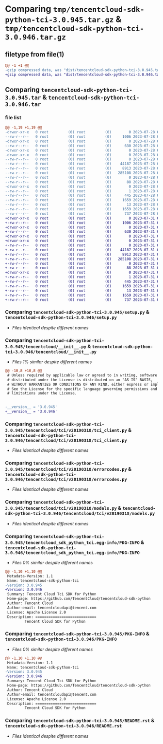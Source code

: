 # Comparing `tmp/tencentcloud-sdk-python-tci-3.0.945.tar.gz` & `tmp/tencentcloud-sdk-python-tci-3.0.946.tar.gz`

## filetype from file(1)

```diff
@@ -1 +1 @@
-gzip compressed data, was "dist/tencentcloud-sdk-python-tci-3.0.945.tar", last modified: Fri Jul 28 00:36:18 2023, max compression
+gzip compressed data, was "dist/tencentcloud-sdk-python-tci-3.0.946.tar", last modified: Mon Jul 31 00:36:40 2023, max compression
```

## Comparing `tencentcloud-sdk-python-tci-3.0.945.tar` & `tencentcloud-sdk-python-tci-3.0.946.tar`

### file list

```diff
@@ -1,19 +1,19 @@
-drwxr-xr-x   0 root         (0) root         (0)        0 2023-07-28 00:36:18.000000 tencentcloud-sdk-python-tci-3.0.945/
--rw-r--r--   0 root         (0) root         (0)     1006 2023-07-28 00:36:17.000000 tencentcloud-sdk-python-tci-3.0.945/setup.py
-drwxr-xr-x   0 root         (0) root         (0)        0 2023-07-28 00:36:18.000000 tencentcloud-sdk-python-tci-3.0.945/tencentcloud/
--rw-r--r--   0 root         (0) root         (0)      630 2023-07-28 00:36:17.000000 tencentcloud-sdk-python-tci-3.0.945/tencentcloud/__init__.py
-drwxr-xr-x   0 root         (0) root         (0)        0 2023-07-28 00:36:18.000000 tencentcloud-sdk-python-tci-3.0.945/tencentcloud/tci/
-drwxr-xr-x   0 root         (0) root         (0)        0 2023-07-28 00:36:18.000000 tencentcloud-sdk-python-tci-3.0.945/tencentcloud/tci/v20190318/
--rw-r--r--   0 root         (0) root         (0)        0 2023-07-28 00:36:17.000000 tencentcloud-sdk-python-tci-3.0.945/tencentcloud/tci/v20190318/__init__.py
--rw-r--r--   0 root         (0) root         (0)    44187 2023-07-28 00:36:17.000000 tencentcloud-sdk-python-tci-3.0.945/tencentcloud/tci/v20190318/tci_client.py
--rw-r--r--   0 root         (0) root         (0)     8913 2023-07-28 00:36:17.000000 tencentcloud-sdk-python-tci-3.0.945/tencentcloud/tci/v20190318/errorcodes.py
--rw-r--r--   0 root         (0) root         (0)   285108 2023-07-28 00:36:17.000000 tencentcloud-sdk-python-tci-3.0.945/tencentcloud/tci/v20190318/models.py
--rw-r--r--   0 root         (0) root         (0)        0 2023-07-28 00:36:17.000000 tencentcloud-sdk-python-tci-3.0.945/tencentcloud/tci/__init__.py
--rw-r--r--   0 root         (0) root         (0)       88 2023-07-28 00:36:18.000000 tencentcloud-sdk-python-tci-3.0.945/setup.cfg
-drwxr-xr-x   0 root         (0) root         (0)        0 2023-07-28 00:36:18.000000 tencentcloud-sdk-python-tci-3.0.945/tencentcloud_sdk_python_tci.egg-info/
--rw-r--r--   0 root         (0) root         (0)        1 2023-07-28 00:36:18.000000 tencentcloud-sdk-python-tci-3.0.945/tencentcloud_sdk_python_tci.egg-info/dependency_links.txt
--rw-r--r--   0 root         (0) root         (0)      445 2023-07-28 00:36:18.000000 tencentcloud-sdk-python-tci-3.0.945/tencentcloud_sdk_python_tci.egg-info/SOURCES.txt
--rw-r--r--   0 root         (0) root         (0)     1659 2023-07-28 00:36:18.000000 tencentcloud-sdk-python-tci-3.0.945/tencentcloud_sdk_python_tci.egg-info/PKG-INFO
--rw-r--r--   0 root         (0) root         (0)       13 2023-07-28 00:36:18.000000 tencentcloud-sdk-python-tci-3.0.945/tencentcloud_sdk_python_tci.egg-info/top_level.txt
--rw-r--r--   0 root         (0) root         (0)     1659 2023-07-28 00:36:18.000000 tencentcloud-sdk-python-tci-3.0.945/PKG-INFO
--rw-r--r--   0 root         (0) root         (0)      737 2023-07-28 00:36:17.000000 tencentcloud-sdk-python-tci-3.0.945/README.rst
+drwxr-xr-x   0 root         (0) root         (0)        0 2023-07-31 00:36:40.000000 tencentcloud-sdk-python-tci-3.0.946/
+-rw-r--r--   0 root         (0) root         (0)     1006 2023-07-31 00:36:40.000000 tencentcloud-sdk-python-tci-3.0.946/setup.py
+drwxr-xr-x   0 root         (0) root         (0)        0 2023-07-31 00:36:40.000000 tencentcloud-sdk-python-tci-3.0.946/tencentcloud/
+-rw-r--r--   0 root         (0) root         (0)      630 2023-07-31 00:36:40.000000 tencentcloud-sdk-python-tci-3.0.946/tencentcloud/__init__.py
+drwxr-xr-x   0 root         (0) root         (0)        0 2023-07-31 00:36:40.000000 tencentcloud-sdk-python-tci-3.0.946/tencentcloud/tci/
+drwxr-xr-x   0 root         (0) root         (0)        0 2023-07-31 00:36:40.000000 tencentcloud-sdk-python-tci-3.0.946/tencentcloud/tci/v20190318/
+-rw-r--r--   0 root         (0) root         (0)        0 2023-07-31 00:36:40.000000 tencentcloud-sdk-python-tci-3.0.946/tencentcloud/tci/v20190318/__init__.py
+-rw-r--r--   0 root         (0) root         (0)    44187 2023-07-31 00:36:40.000000 tencentcloud-sdk-python-tci-3.0.946/tencentcloud/tci/v20190318/tci_client.py
+-rw-r--r--   0 root         (0) root         (0)     8913 2023-07-31 00:36:40.000000 tencentcloud-sdk-python-tci-3.0.946/tencentcloud/tci/v20190318/errorcodes.py
+-rw-r--r--   0 root         (0) root         (0)   285108 2023-07-31 00:36:40.000000 tencentcloud-sdk-python-tci-3.0.946/tencentcloud/tci/v20190318/models.py
+-rw-r--r--   0 root         (0) root         (0)        0 2023-07-31 00:36:40.000000 tencentcloud-sdk-python-tci-3.0.946/tencentcloud/tci/__init__.py
+-rw-r--r--   0 root         (0) root         (0)       88 2023-07-31 00:36:40.000000 tencentcloud-sdk-python-tci-3.0.946/setup.cfg
+drwxr-xr-x   0 root         (0) root         (0)        0 2023-07-31 00:36:40.000000 tencentcloud-sdk-python-tci-3.0.946/tencentcloud_sdk_python_tci.egg-info/
+-rw-r--r--   0 root         (0) root         (0)        1 2023-07-31 00:36:40.000000 tencentcloud-sdk-python-tci-3.0.946/tencentcloud_sdk_python_tci.egg-info/dependency_links.txt
+-rw-r--r--   0 root         (0) root         (0)      445 2023-07-31 00:36:40.000000 tencentcloud-sdk-python-tci-3.0.946/tencentcloud_sdk_python_tci.egg-info/SOURCES.txt
+-rw-r--r--   0 root         (0) root         (0)     1659 2023-07-31 00:36:40.000000 tencentcloud-sdk-python-tci-3.0.946/tencentcloud_sdk_python_tci.egg-info/PKG-INFO
+-rw-r--r--   0 root         (0) root         (0)       13 2023-07-31 00:36:40.000000 tencentcloud-sdk-python-tci-3.0.946/tencentcloud_sdk_python_tci.egg-info/top_level.txt
+-rw-r--r--   0 root         (0) root         (0)     1659 2023-07-31 00:36:40.000000 tencentcloud-sdk-python-tci-3.0.946/PKG-INFO
+-rw-r--r--   0 root         (0) root         (0)      737 2023-07-31 00:36:40.000000 tencentcloud-sdk-python-tci-3.0.946/README.rst
```

### Comparing `tencentcloud-sdk-python-tci-3.0.945/setup.py` & `tencentcloud-sdk-python-tci-3.0.946/setup.py`

 * *Files identical despite different names*

### Comparing `tencentcloud-sdk-python-tci-3.0.945/tencentcloud/__init__.py` & `tencentcloud-sdk-python-tci-3.0.946/tencentcloud/__init__.py`

 * *Files 1% similar despite different names*

```diff
@@ -10,8 +10,8 @@
 # Unless required by applicable law or agreed to in writing, software
 # distributed under the License is distributed on an "AS IS" BASIS,
 # WITHOUT WARRANTIES OR CONDITIONS OF ANY KIND, either express or implied.
 # See the License for the specific language governing permissions and
 # limitations under the License.
 
 
-__version__ = '3.0.945'
+__version__ = '3.0.946'
```

### Comparing `tencentcloud-sdk-python-tci-3.0.945/tencentcloud/tci/v20190318/tci_client.py` & `tencentcloud-sdk-python-tci-3.0.946/tencentcloud/tci/v20190318/tci_client.py`

 * *Files identical despite different names*

### Comparing `tencentcloud-sdk-python-tci-3.0.945/tencentcloud/tci/v20190318/errorcodes.py` & `tencentcloud-sdk-python-tci-3.0.946/tencentcloud/tci/v20190318/errorcodes.py`

 * *Files identical despite different names*

### Comparing `tencentcloud-sdk-python-tci-3.0.945/tencentcloud/tci/v20190318/models.py` & `tencentcloud-sdk-python-tci-3.0.946/tencentcloud/tci/v20190318/models.py`

 * *Files identical despite different names*

### Comparing `tencentcloud-sdk-python-tci-3.0.945/tencentcloud_sdk_python_tci.egg-info/PKG-INFO` & `tencentcloud-sdk-python-tci-3.0.946/tencentcloud_sdk_python_tci.egg-info/PKG-INFO`

 * *Files 0% similar despite different names*

```diff
@@ -1,10 +1,10 @@
 Metadata-Version: 1.1
 Name: tencentcloud-sdk-python-tci
-Version: 3.0.945
+Version: 3.0.946
 Summary: Tencent Cloud Tci SDK for Python
 Home-page: https://github.com/TencentCloud/tencentcloud-sdk-python
 Author: Tencent Cloud
 Author-email: tencentcloudapi@tencent.com
 License: Apache License 2.0
 Description: ============================
         Tencent Cloud SDK for Python
```

### Comparing `tencentcloud-sdk-python-tci-3.0.945/PKG-INFO` & `tencentcloud-sdk-python-tci-3.0.946/PKG-INFO`

 * *Files 0% similar despite different names*

```diff
@@ -1,10 +1,10 @@
 Metadata-Version: 1.1
 Name: tencentcloud-sdk-python-tci
-Version: 3.0.945
+Version: 3.0.946
 Summary: Tencent Cloud Tci SDK for Python
 Home-page: https://github.com/TencentCloud/tencentcloud-sdk-python
 Author: Tencent Cloud
 Author-email: tencentcloudapi@tencent.com
 License: Apache License 2.0
 Description: ============================
         Tencent Cloud SDK for Python
```

### Comparing `tencentcloud-sdk-python-tci-3.0.945/README.rst` & `tencentcloud-sdk-python-tci-3.0.946/README.rst`

 * *Files identical despite different names*

